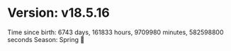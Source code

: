 # Version: v18.5.16
Time since birth: 6743 days, 161833 hours, 9709980 minutes, 582598800 seconds
Season: Spring 🌸
